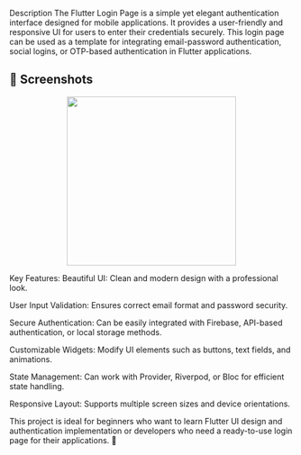 Description
The Flutter Login Page is a simple yet elegant authentication interface designed for mobile applications. It provides a user-friendly and responsive UI for users to enter their credentials securely. This login page can be used as a template for integrating email-password authentication, social logins, or OTP-based authentication in Flutter applications.

## 📸 Screenshots
<!-- Add login screen images if available -->
<p align="center">
  <img src="assetes/images/UI.jpeg" width="300">
</p>

Key Features:
Beautiful UI: Clean and modern design with a professional look.

User Input Validation: Ensures correct email format and password security.

Secure Authentication: Can be easily integrated with Firebase, API-based authentication, or local storage methods.

Customizable Widgets: Modify UI elements such as buttons, text fields, and animations.

State Management: Can work with Provider, Riverpod, or Bloc for efficient state handling.

Responsive Layout: Supports multiple screen sizes and device orientations.

This project is ideal for beginners who want to learn Flutter UI design and authentication implementation or developers who need a ready-to-use login page for their applications. 🚀
